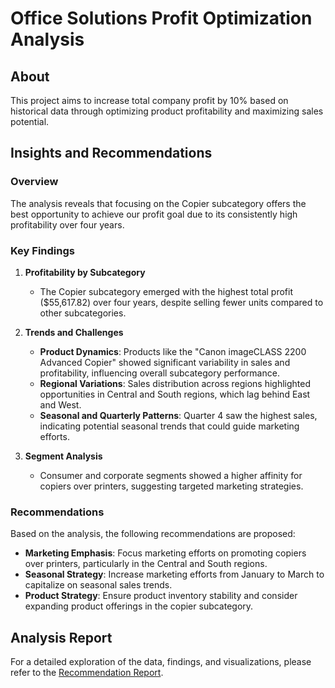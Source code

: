 # Office Solutions Profit Optimization Analysis

## About

This project aims to increase total company profit by 10% based on historical data through optimizing product profitability and maximizing sales potential.

## Insights and Recommendations

### Overview

The analysis reveals that focusing on the Copier subcategory offers the best opportunity to achieve our profit goal due to its consistently high profitability over four years.

### Key Findings

1. **Profitability by Subcategory**
   - The Copier subcategory emerged with the highest total profit ($55,617.82) over four years, despite selling fewer units compared to other subcategories.

2. **Trends and Challenges**
   - **Product Dynamics**: Products like the "Canon imageCLASS 2200 Advanced Copier" showed significant variability in sales and profitability, influencing overall subcategory performance.
   - **Regional Variations**: Sales distribution across regions highlighted opportunities in Central and South regions, which lag behind East and West.
   - **Seasonal and Quarterly Patterns**: Quarter 4 saw the highest sales, indicating potential seasonal trends that could guide marketing efforts.

3. **Segment Analysis**
   - Consumer and corporate segments showed a higher affinity for copiers over printers, suggesting targeted marketing strategies.

### Recommendations

Based on the analysis, the following recommendations are proposed:

- **Marketing Emphasis**: Focus marketing efforts on promoting copiers over printers, particularly in the Central and South regions.
- **Seasonal Strategy**: Increase marketing efforts from January to March to capitalize on seasonal sales trends.
- **Product Strategy**: Ensure product inventory stability and consider expanding product offerings in the copier subcategory.

## Analysis Report

For a detailed exploration of the data, findings, and visualizations, please refer to the [Recommendation Report](./Recommendation_Report.pdf).

